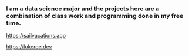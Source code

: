 

### I am a data science major and the projects here are a combination of class work and programming done in my free time.

https://sailvacations.app

https://lukeroe.dev
<!---
lroe34/lroe34 is a ✨ special ✨ repository because its `README.md` (this file) appears on your GitHub profile.
You can click the Preview link to take a look at your changes.
--->
